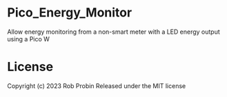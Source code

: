 # Pico_Energy_Monitor
Allow energy monitoring from a non-smart meter with a LED energy output using a Pico W

# License
Copyright (c) 2023 Rob Probin
Released under the MIT license
